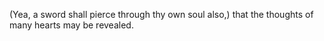 (Yea, a sword shall pierce through thy own soul also,) that the thoughts of many hearts may be revealed.
